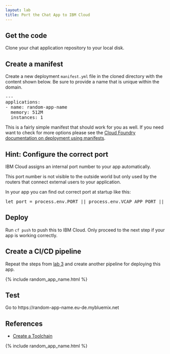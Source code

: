 ```yaml
---
layout: lab
title: Port the Chat App to IBM Cloud
---
```


## Get the code

Clone your chat application repository to your local disk.

## Create a manifest

Create a new deployment `manifest.yml` file in the cloned directory with the content shown below. Be sure to provide a name that is unique within the domain.

<pre>
---
applications:
- name: <span class="app_name">random-app-name</span>
  memory: 512M
  instances: 1
</pre>

This is a fairly simple manifest that should work for you as well. If you need want to check for more options please see the  [Cloud Foundry documentation on deployment using manifests](https://docs.cloudfoundry.org/devguide/deploy-apps/manifest.html).

## Hint: Configure the correct port

IBM Cloud assigns an internal port number to your app automatically.

This port number is not visible to the outside world but only used by the routers
that connect external users to your application.

In your app you can find out correct port at startup like this:

<pre>
let port = process.env.PORT || process.env.VCAP_APP_PORT || 3000;
</pre>

## Deploy

Run `cf push` to push this to IBM Cloud. Only proceed to the next step if your app is working correctly.

## Create a CI/CD pipeline

Repeat the steps from [lab 3](/labs/003-collaborate.html) and create another pipeline for deploying this app.

{% include random_app_name.html %}

## Test

Go to https://<span class="app_name">random-app-name</span>.eu-de.mybluemix.net

## References

 * [Create a Toolchain](https://console.bluemix.net/docs/toolchains/toolchains_overview.html)

{% include random_app_name.html %}
